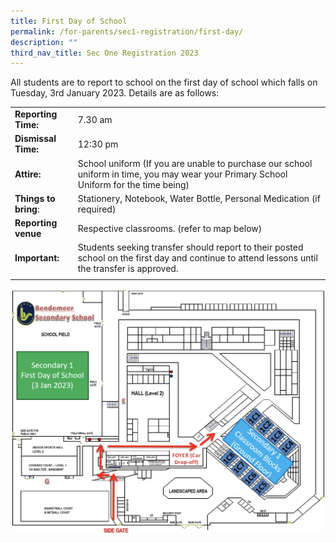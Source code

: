 ```yaml
---
title: First Day of School
permalink: /for-parents/sec1-registration/first-day/
description: ""
third_nav_title: Sec One Registration 2023
---
```

All students are to report to school on the first day of school which falls on Tuesday, 3rd January 2023.
Details are as follows:



|  |  | 
| -------- | -------- | 
| **Reporting Time:**     | 7.30 am     |
| **Dismissal Time:** | 12:30 pm | 
| **Attire:** | School uniform (If you are unable to purchase our school uniform in time, you may wear your Primary School Uniform for the time being) | 
|**Things to bring**:   | Stationery, Notebook, Water Bottle, Personal Medication (if required) | 
| **Reporting venue** | Respective classrooms.  (refer to map below)  | 
| **Important:** |Students seeking transfer should report to their posted school on the first day and continue to attend lessons until the transfer is approved.  |
| | |

![Report Venue on First day of school](/images/Usefullinks/s1reg-firstdaymap.jpg)